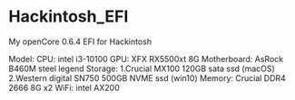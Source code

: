 # Hackintosh_EFI
My openCore 0.6.4 EFI for Hackintosh

Model:
CPU: intel i3-10100
GPU: XFX RX5500xt 8G
Motherboard: AsRock B460M steel legend
Storage: 1.Crucial MX100 120GB sata ssd (macOS)
         2.Western digital SN750 500GB NVME ssd (win10)
Memory: Crucial DDR4 2666 8G x2
WiFi: intel AX200
